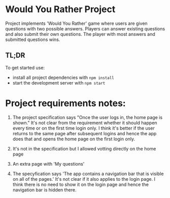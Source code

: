 # Would You Rather Project

Project implements 'Would You Rather' game where users are given questions with two possible answers.
Players can answer existing questions and also submit their own questions.
The player with most answers and submitted questions wins.

## TL;DR

To get started use:

* install all project dependencies with `npm install`
* start the development server with `npm start`

#  Project requirements notes:

1) The project specification says "Once the user logs in, the home page is shown."
   It's not clear from the requirement whether it should happen every time or on the first time login only.
   I think it's better if the user returns to the same page after subsequent logins and hence the app does that and opens the home page on the first login only.

2) It's not in the specification but I allowed votting directly on the home page

3) An extra page with 'My questions' 

4)  The specyfication says 'The app contains a navigation bar that is visible on all of the pages.' 
    It's not clear if it also applies to the login page. 
    I think there is no need to show it on the login page and hence the navigation bar is hidden there.


